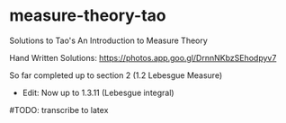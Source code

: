 # measure-theory-tao
Solutions to Tao's An Introduction to Measure Theory

Hand Written Solutions: https://photos.app.goo.gl/DrnnNKbzSEhodpyv7

So far completed up to section 2 (1.2 Lebesgue Measure)
- Edit: Now up to 1.3.11 (Lebesgue integral)

#TODO: transcribe to latex
